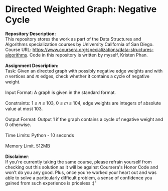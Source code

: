 # Directed Weighted Graph: Negative Cycle

__Repository Description:__
<br/>
This repository stores the work as part of the Data Structures and Algorithms specialization courses by University California of San Diego. Course URL: https://www.coursera.org/specializations/data-structures-algorithms. Code in this repository is written by myself, Kristen Phan.
<br/>
<br/>
__Assignment Description:__
<br/>
Task: Given an directed graph with possibly negative edge weights and with 𝑛 vertices and 𝑚 edges, check
whether it contains a cycle of negative weight.
<br/>
<br/>
Input Format: A graph is given in the standard format.
<br/>
<br/>
Constraints: 1 ≤ 𝑛 ≤ 103, 0 ≤ 𝑚 ≤ 104, edge weights are integers of absolute value at most 103.
<br/>
<br/>
Output Format: Output 1 if the graph contains a cycle of negative weight and 0 otherwise.
<br/>
<br/>
Time Limits: Python - 10 seconds
<br/>
<br/>
Memory Limit. 512MB
<br/>
<br/>
__Disclaimer__: 
<br/>
If you're currently taking the same course, please refrain yourself from checking out this solution as it will be against Coursera's Honor Code and won’t do you any good. Plus, once you're worked your heart out and was able to solve a particularly difficult problem, a sense of confidence you gained from such experience is priceless :)"
